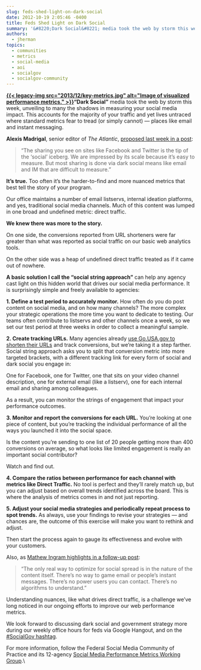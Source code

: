 ```yaml
---
slug: feds-shed-light-on-dark-social
date: 2012-10-19 2:05:46 -0400
title: Feds Shed Light on Dark Social
summary: '&#8220;Dark Social&#8221; media took the web by storm this week, unveiling to many the shadows in measuring your social media impact. This accounts for the majority of your traffic and yet lives untraced where standard  metrics fear to tread (or simply cannot) &#8212; places like email and instant'
authors:
  - jherman
topics:
  - communities
  - metrics
  - social-media
  - aoi
  - socialgov
  - socialgov-community
---
```


**[{{< legacy-img src="2013/12/key-metrics.jpg" alt="Image of visualized performance metrics." >}}](https://s3.amazonaws.com/digitalgov/_legacy-img/2013/12/key-metrics.jpg)&#8220;Dark Social&#8221;** media took the web by storm this week, unveiling to many the shadows in measuring your social media impact. This accounts for the majority of your traffic and yet lives untraced where standard  metrics fear to tread (or simply cannot) &#8212; places like email and instant messaging.

**Alexis Madrigal**, senior editor of _The Atlantic_, [proposed last week in a post](http://www.theatlantic.com/technology/archive/2012/10/dark-social-we-have-the-whole-history-of-the-web-wrong/263523/#):

> &#8220;The sharing you see on sites like Facebook and Twitter is the tip of the &#8216;social&#8217; iceberg. We are impressed by its scale because it&#8217;s easy to measure.  But most sharing is done via dark social means like email and IM that are difficult to measure.&#8221;

<div>
</div>

**It’s true.** Too often it&#8217;s the harder-to-find and more nuanced metrics that best tell the story of your program.

Our office maintains a number of email listservs, internal ideation platforms, and yes, traditional social media channels. Much of this content was lumped in one broad and undefined metric:  direct traffic.

**We knew there was more to the story.**

On one side, the conversions reported from URL shorteners were far greater than what was reported as social traffic on our basic web analytics tools.

On the other side was a heap of undefined direct traffic treated as if it came out of nowhere.

**A basic solution I call the &#8220;social string approach&#8221;** can help any agency cast light on this hidden world that drives our social media performance. It is surprisingly simple and freely available to agencies:

**1. Define a test period to accurately monitor.** How often do you do post content on social media, and on how many channels? The more complex your strategic operations the more time you want to dedicate to testing. Our teams often contribute to listservs and other channels once a week, so we set our test period at three weeks in order to collect a meaningful sample.

**2. Create tracking URLs.** Many agencies already [use Go.USA.gov to shorten their URLs](https://go.usa.gov/) and track conversions, but we&#8217;re taking it a step farther. Social string approach asks you to split that conversion metric into more targeted brackets, with a different tracking link for every form of social and dark social you engage in:

One for Facebook, one for Twitter, one that sits on your video channel description, one for external email (like a listserv), one for each internal email and sharing among colleagues.

As a result,  you can monitor the strings of engagement that impact your performance outcomes.

**3. Monitor and report the conversions for each URL.** You&#8217;re looking at one piece of content, but you&#8217;re tracking the individual performance of all the ways you launched it into the social space.

Is the content you&#8217;re sending to one list of 20 people getting more than 400 conversions on average, so what looks like limited engagement is really an important social contributor?

Watch and find out.

**4. Compare the ratios between performance for each channel with metrics like Direct Traffic.** No tool is perfect and they&#8217;ll rarely match up, but you can adjust based on overall trends identified across the board. This is where the analysis of metrics comes in and not just reporting.

**5. Adjust your social media strategies and periodically repeat process to spot trends.** As always, use your findings to revise your strategies &#8212; and chances are, the outcome of this exercise will make you want to rethink and adjust.

Then start the process again to gauge its effectiveness and evolve with your customers.

Also, as <a href="http://gigaom.com/2012/10/12/dark-social-why-measuring-user-engagement-is-even-harder-than-you-think/" target="_blank">Mathew Ingram highlights in a follow-up post</a>:

> “The only real way to optimize for social spread is in the nature of the content itself. There’s no way to game email or people’s instant messages. There’s no power users you can contact. There’s no algorithms to understand.”

Understanding nuances, like what drives direct traffic, is a challenge we&#8217;ve long noticed in our ongoing efforts to improve our web performance metrics.

We look forward to discussing dark social and government strategy more during our weekly office hours for feds via Google Hangout, and on the <a href="https://twitter.com/search?q=SocialGov&src=typd" target="_blank">#SocialGov hashtag</a>.

For more information, follow the Federal Social Media Community of Practice and its 12-agency [Social Media Performance Metrics Working Group](https://digital.gov/2013/04/19/social-media-metrics-for-federal-agencies-2/ "Social Media Metrics for Federal Agencies").\